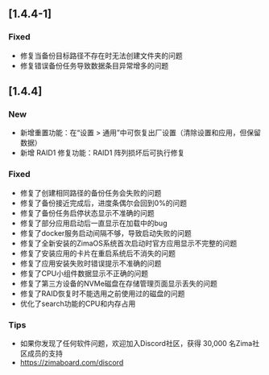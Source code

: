 ## [1.4.4-1]
### Fixed
- 修复当备份目标路径不存在时无法创建文件夹的问题
- 修复错误备份任务导致数据条目异常增多的问题
## [1.4.4]
### New
- 新增重置功能：在“设置 > 通用”中可恢复出厂设置（清除设置和应用，但保留数据）
- 新增 RAID1 修复功能：RAID1 阵列损坏后可执行修复
### Fixed
- 修复了创建相同路径的备份任务会失败的问题
- 修复了备份接近完成后，进度条偶尔会回到0%的问题
- 修复了备份任务启停状态显示不准确的问题
- 修复了部分应用启动后一直显示在加载中的bug
- 修复了docker服务启动间隔不够，导致启动失败的问题
- 修复了全新安装的ZimaOS系统首次启动时官方应用显示不完整的问题
- 修复了安装应用的卡片在重启系统后不消失的问题
- 修复了应用安装失败时错误提示不准确的问题
- 修复了CPU小组件数据显示不正确的问题
- 修复了第三方设备的NVMe磁盘在存储管理页面显示丢失的问题
- 修复了RAID恢复时不能选用之前使用过的磁盘的问题
- 优化了search功能的CPU和内存占用
### Tips
- 如果你发现了任何软件问题，欢迎加入Discord社区，获得 30,000 名Zima社区成员的支持
- <a href="https://zimaboard.com/discord" target="_blank" style="color:blue">https://zimaboard.com/discord</a>
